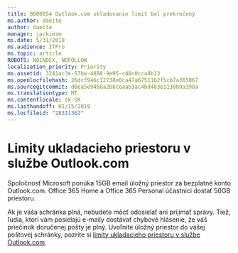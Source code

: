 ```yaml
---
title: 8000054 Outlook.com skladovanie limit bol prekročený
ms.author: daeite
author: daeite
manager: jackiesm
ms.date: 5/31/2018
ms.audience: ITPro
ms.topic: article
ROBOTS: NOINDEX, NOFOLLOW
localization_priority: Priority
ms.assetid: 3241ac3e-57be-4888-9e95-c48c0cca8b13
ms.openlocfilehash: 26dcf946c12738e0ca47a6751162f5cb7a365067
ms.sourcegitcommit: d6ea5e9458a2b8ceaab3ac4bd483e1130b9a398a
ms.translationtype: MT
ms.contentlocale: sk-SK
ms.lasthandoff: 01/15/2019
ms.locfileid: "28311362"
---
```

# <a name="storage-limits-in-outlookcom"></a>Limity ukladacieho priestoru v službe Outlook.com

Spoločnosť Microsoft ponúka 15GB email úložný priestor za bezplatné konto Outlook.com. Office 365 Home a Office 365 Personal účastníci dostať 50GB priestoru.
  
Ak je vaša schránka plná, nebudete môcť odosielať ani prijímať správy. Tiež, ľudia, ktorí vám posielajú e-maily dostávať chybové hlásenie, že váš priečinok doručenej pošty je plný. Uvoľnite úložný priestor do vašej poštovej schránky, pozrite si [limity ukladacieho priestoru v službe Outlook.com](https://go.microsoft.com/fwlink/p/?linkid=2001900&amp;clcid=0x409).
  

